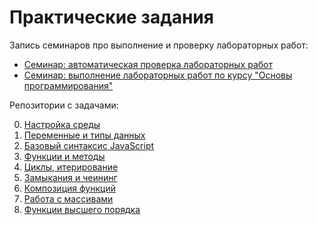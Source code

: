 # Практические задания

Запись семинаров про выполнение и проверку лабораторных работ:
- [Семинар: автоматическая проверка лабораторных работ](https://youtu.be/M4KpG0LEAyA)
- [Семинар: выполнение лабораторных работ по курсу "Основы программирования"](https://youtu.be/ikUOyFPzdJw)

Репозитории с задачами:

0. [Настройка среды](https://github.com/HowProgrammingWorks/Introduction/blob/master/Exercises.ru.md)
1. [Переменные и типы данных](https://github.com/HowProgrammingWorks/DataTypes/blob/master/Exercises.ru.md)
2. [Базовый синтаксис JavaScript](https://github.com/HowProgrammingWorks/Reusable/blob/master/Exercises.ru.md)
3. [Функции и методы](https://github.com/HowProgrammingWorks/Function/blob/master/Exercises.ru.md)
4. [Циклы, итерирование](https://github.com/HowProgrammingWorks/Iteration/blob/master/Exercises.ru.md)
5. [Замыкания и чеининг](https://github.com/HowProgrammingWorks/Closure/blob/master/Exercises.ru.md)
6. [Композиция функций](https://github.com/HowProgrammingWorks/Composition/blob/master/Exercises.ru.md)
7. [Работа с массивами](https://github.com/HowProgrammingWorks/Arrays/blob/master/Exercises.ru.md)
8. [Функции высшего порядка](https://github.com/HowProgrammingWorks/HigherOrderFunction/blob/master/Exercises.ru.md)
